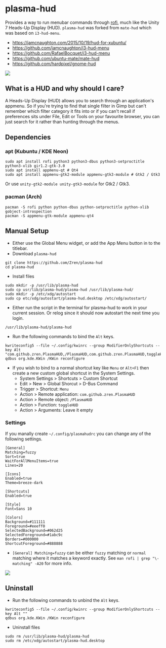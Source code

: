 # plasma-hud

Provides a way to run menubar commands through
[rofi](https://davedavenport.github.io/rofi/), much like the Unity 7
Heads-Up Display (HUD). `plasma-hud` was forked from `mate-hud` which was based on
`i3-hud-menu`.

  * https://jamcnaughton.com/2015/10/19/hud-for-xubuntu/
  * https://github.com/jamcnaughton/i3-hud-menu
  * https://github.com/RafaelBocquet/i3-hud-menu
  * https://github.com/ubuntu-mate/mate-hud
  * https://github.com/hardpixel/gnome-hud

![](https://i.imgur.com/94nih11.png)

## What is a HUD and why should I care?

A Heads-Up Display (HUD) allows you to search through an application's
appmenu. So if you're trying to find that single filter in Gimp but
can't remember which filter category it fits into or if you can't
recall if preferences sits under File, Edit or Tools on your favourite
browser, you can just search for it rather than hunting through the
menus.

## Dependencies

### apt (Kubuntu / KDE Neon)

```
sudo apt install rofi python3 python3-dbus python3-setproctitle python3-xlib gir1.2-gtk-3.0
sudo apt install appmenu-qt # Qt4
sudo apt install appmenu-gtk2-module appmenu-gtk3-module # Gtk2 / Gtk3
```
Or use `unity-gtk2-module unity-gtk3-module` for Gtk2 / Gtk3.

### pacman (Arch)

```
pacman -S rofi python python-dbus python-setproctitle python-xlib gobject-introspection
pacman -S appmenu-gtk-module appmenu-qt4
```

## Manual Setup

* Either use the Global Menu widget, or add the App Menu button in to the titlebar.
* Download `plasma-hud`

```
git clone https://github.com/Zren/plasma-hud
cd plasma-hud
```

* Install files

```
sudo mkdir -p /usr/lib/plasma-hud
sudo cp usr/lib/plasma-hud/plasma-hud /usr/lib/plasma-hud/
sudo mkdir -p /etc/xdg/autostart
sudo cp etc/xdg/autostart/plasma-hud.desktop /etc/xdg/autostart/
```

* Either run the script in the terminal for plasma-hud to work in your current session. Or relog since it should now autostart the next time you login.

```
/usr/lib/plasma-hud/plasma-hud
```

* Run the following commands to bind the `Alt` keys.

```
kwriteconfig5 --file ~/.config/kwinrc --group ModifierOnlyShortcuts --key Alt "com.github.zren.PlasmaHUD,/PlasmaHUD,com.github.zren.PlasmaHUD,toggleHUD"
qdbus org.kde.KWin /KWin reconfigure
```

* If you wish to bind to a normal shortcut key like `Menu` or `Alt+F1` then create a new custom global shortcut in the System Settings.
    * System Settings > Shortcuts > Custom Shortcut
    * Edit > New > Global Shorcut > D-Bus Command
    * Trigger > Shortcut: `Menu`
    * Action > Remote application: `com.github.zren.PlasmaHUD`
    * Action > Remote object: `/PlasmaHUD`
    * Action > Function: `toggleHUD`
    * Action > Arguments: Leave it empty

### Settings

If you manally create `~/.config/plasmahudrc` you can change any of the following settings.

```
[General]
Matching=fuzzy
Sort=true
WaitForAllMenuItems=true
Lines=20

[Icons]
Enabled=true
Theme=breeze-dark

[Shortcuts]
Enabled=true

[Style]
Font=Sans 10

[Colors]
Background=#111111
Foreground=#eeeff0
SelectedBackground=#062d25
SelectedForeground=#1abc9c
Borders=#000000
ShortcutForeground=#888888
```

* `[General] Matching=fuzzy` can be either `fuzzy` matching or `normal` matching where it matches a keyword exactly. See `man rofi | grep "\-matching" -A20` for more info.

![](https://i.imgur.com/6ncDtWt.png)

## Uninstall

* Run the following commands to unbind the `Alt` keys.

```
kwriteconfig5 --file ~/.config/kwinrc --group ModifierOnlyShortcuts --key Alt ""
qdbus org.kde.KWin /KWin reconfigure
```

* Uninstall files

```
sudo rm /usr/lib/plasma-hud/plasma-hud
sudo rm /etc/xdg/autostart/plasma-hud.desktop
```
